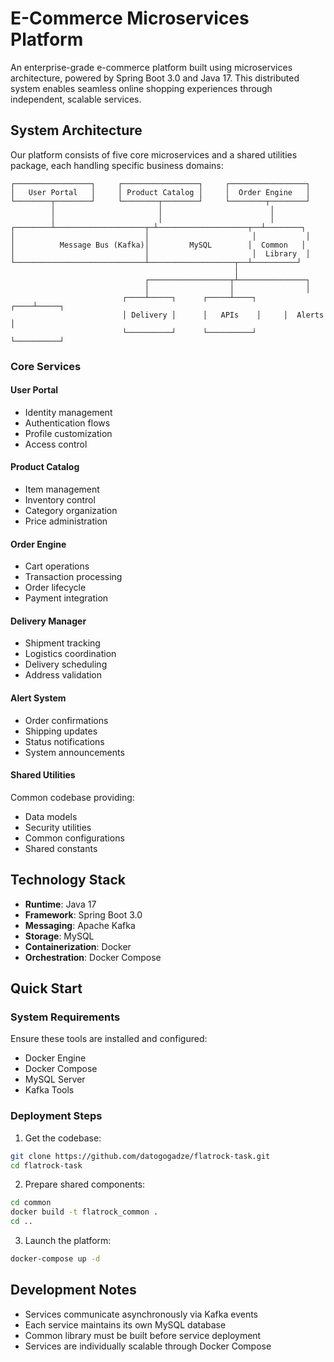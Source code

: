 # E-Commerce Microservices Platform

An enterprise-grade e-commerce platform built using microservices architecture, powered by Spring Boot 3.0 and Java 17. This distributed system enables seamless online shopping experiences through independent, scalable services.

## System Architecture

Our platform consists of five core microservices and a shared utilities package, each handling specific business domains:

```
┌─────────────────┐     ┌─────────────────┐     ┌─────────────────┐
│   User Portal   │     │ Product Catalog │     │  Order Engine   │
└────────┬────────┘     └────────┬────────┘     └────────┬────────┘
         │                       │                        │
         │                       │                        │
┌────────┴────────────────────┬─┴────────────────────┬──┴────────┐
│                             │                       │           │
│          Message Bus (Kafka)│         MySQL        │  Common   │
│                             │                       │  Library  │
└─────────────────────────────┴───────────────────┬──┴──────────┘
                                                  │
                              ┌──────────────────┬┴───────────────┐
                              │                  │                │
                         ┌────┴─────┐      ┌─────┴────┐     ┌────┴─────┐
                         │ Delivery │      │   APIs    │     │  Alerts  │
                         └──────────┘      └──────────┘     └──────────┘
```

### Core Services

#### User Portal
- Identity management
- Authentication flows
- Profile customization
- Access control

#### Product Catalog
- Item management
- Inventory control
- Category organization
- Price administration

#### Order Engine
- Cart operations
- Transaction processing
- Order lifecycle
- Payment integration

#### Delivery Manager
- Shipment tracking
- Logistics coordination
- Delivery scheduling
- Address validation

#### Alert System
- Order confirmations
- Shipping updates
- Status notifications
- System announcements

#### Shared Utilities
Common codebase providing:
- Data models
- Security utilities
- Common configurations
- Shared constants

## Technology Stack

- **Runtime**: Java 17
- **Framework**: Spring Boot 3.0
- **Messaging**: Apache Kafka
- **Storage**: MySQL
- **Containerization**: Docker
- **Orchestration**: Docker Compose

## Quick Start

### System Requirements

Ensure these tools are installed and configured:
- Docker Engine
- Docker Compose
- MySQL Server
- Kafka Tools

### Deployment Steps

1. Get the codebase:
```bash
git clone https://github.com/datogogadze/flatrock-task.git
cd flatrock-task
```

2. Prepare shared components:
```bash
cd common
docker build -t flatrock_common .
cd ..
```

3. Launch the platform:
```bash
docker-compose up -d
```

## Development Notes

- Services communicate asynchronously via Kafka events
- Each service maintains its own MySQL database
- Common library must be built before service deployment
- Services are individually scalable through Docker Compose